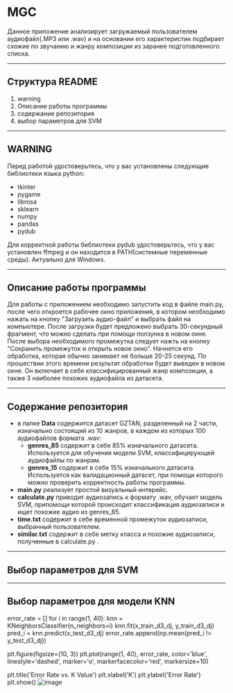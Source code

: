 # MGC

Данное приложение анализирует загружаемый пользователем аудиофайл(.MP3 или .wav) и на основании его характеристик подбирает схожие по звучанию и жанру композиции из заранее подготовленного списка.
___
## Структура README
1. warning
2. Описание работы программы
3. содержание репозитория
4. выбор параметров для SVM
___
## WARNING
Перед работой удостоверьтесь, что у вас установлены следующие библиотеки языка python:
- tkinter
- pygame
- librosa
- sklearn
- numpy
- pandas
- pydub

Для корректной работы библиотеки pydub удостоверьтесь, что у вас установлен ffmpeg и он находится в PATH(системные переменные среды). Актуально для Windows.
___
## Описание работы программы
Для работы с приложением необходимо запустить код в файле main.py, после чего откроется рабочее окно приложения, в котором необходимо нажать на кнопку "Загрузить аудио-файл" и выбрать файл на компьютере. После загрузки будет предложено выбрать 30-секундный фрагмент, что можно сделать при помощи ползунка в новом окне. После выбора необходимого промежутка следует нажть на кнопку "Сохранить промежуток и открыть новое окно". Начнется его обработка, которая обычно занимает не больше 20-25 секунд. 
По прошествии этого времени результат обработки будет выведен в новом окне. Он включает в себя классифицированный жанр композиции, а также 3 наиболее похожих аудиофайла из датасета.
___
## Содержание репозитория
- в папке **Data** содержится датасет GZTAN, разделенный на 2 части, изначально состоящий из 10 жанров, в каждом из которых 100 аудиофайлов формата .wav:
  + **genres_85** содержит в себе 85% изначального датасета. Используется для обучения модели SVM, классифицирующей аудиофайлы по жанрам.
  + **genres_15** содержит в себе 15% изначального датасета. Используется как валидационный датасет, при помощи которого можно проверить корректность работы программы.
- **main.py** реализует простой визуальный интерейс.
- **calculate.py** приводит аудиозапись к формату .wav, обучает модель SVM, припомощи которой происходит классификация аудиозаписи и ищет похожие аудио из genres_85.
- **time.txt** содержит в себе временной промежуток аудиозаписи, выбранный пользователем.
- **similar.txt** содержит в себе метку класса и похожие аудиозаписи, полученные в calculate.py .
___
## Выбор параметров для SVM

---
## Выбор параметров для модели KNN
error_rate = []
for i in range(1, 40):
	knn = KNeighborsClassifier(n_neighbors=i)
	knn.fit(x_train_d3_dj, y_train_d3_dj)
	pred_i = knn.predict(x_test_d3_dj)
	error_rate.append(np.mean(pred_i != y_test_d3_dj))

plt.figure(figsize=(10, 3))
plt.plot(range(1, 40), error_rate, color='blue',
		linestyle='dashed', marker='o',
		markerfacecolor='red', markersize=10)

plt.title('Error Rate vs. K Value')
plt.xlabel('K')
plt.ylabel('Error Rate')
plt.show()
![image](https://github.com/user-attachments/assets/76e874f9-b52a-4804-8fdc-9b6058ae4b08)
